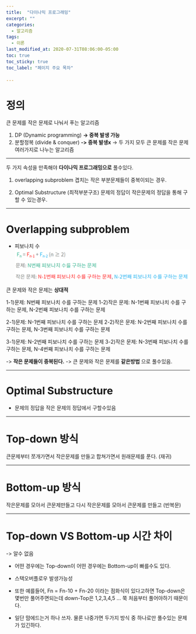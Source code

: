 ```yaml
---
title:  "다이나믹 프로그래밍"
excerpt: ""
categories:
  - 알고리즘
tags:
  - 이론
last_modified_at: 2020-07-31T08:06:00-05:00
toc: true
toc_sticky: true
toc_label: "페이지 주요 목차"

---
```


# 정의
큰 문제를 작은 문제로 나눠서 푸는 알고리즘


1. DP (Dynamic programming)   **-> 중복 발생 가능**
2. 분할정복 (divide & conquer) **-> 중복 발생x**
-> 두 가지 모두 큰 문제를 작은 문제 여러가지로 나누는 알고리즘

---

두 가지 속성을 만족해야 **다이나믹 프로그래밍으로** 풀수있다.

1. overlapping subproblem
겹치는 작은 부분문제들이 중복이되는 경우.

2. Optimal Substructure (최적부분구조)
문제의 정답이 작은문제의 정답을 통해 구할 수 있는경우.


---
# Overlapping subproblem

- 피보나치 수
![fib1](/images/2020/08/fib1.png)

큰 문제와 작은 문제는 **상대적**

1-1)문제: N번째 피보나치 수를 구하는 문제
1-2)작은 문제: N-1번째 피보나치 수를 구하는 문제, N-2번째 피보나치 수를 구하는 문제

2-1)문제: N-1번째 피보나치 수를 구하는 문제
2-2)작은 문제: N-2번째 피보나치 수를 구하는 문제, N-3번째 피보나치 수를 구하는 문제

3-1)문제: N-2번째 피보나치 수를 구하는 문제
3-2)작은 문제: N-3번째 피보나치 수를 구하는 문제, N-4번째 피보나치 수를 구하는 문제

-> **작은 문제들이 중복된다.**
-> 큰 문제와 작은 문제를 **같은방법** 으로 풀수있음.

---
# Optimal Substructure
- 문제의 정답을 작은 문제의 정답에서 구할수있음
---
# Top-down 방식
큰문제부터 쪼개가면서 작은문제를 만들고 합쳐가면서 원래문제를 푼다. (재귀)

---
# Bottom-up 방식
작은문제를 모아서 큰문제만들고 다시 작은문제를 모아서 큰문제를 만들고 (반복문)

---
# Top-down VS Bottom-up 시간 차이
-> 알수 없음

- 어떤 경우에는 Top-down이
어떤 경우에는 Bottom-up이 빠를수도 있다.

- 스택오버플로우 발생가능성
- 또한 예를들어,
Fn = Fn-10 + Fn-20 이라는 점화식이 있다고하면
Top-down은 몇번만 풀어주면되는데
down-Top은 1,2,3,4,5 ... 쭉 처음부터 풀어야하기 때문이다.
- 일단 맘에드는거 하나 쓰자. 물론 나중가면 두가지 방식 중 하나로만 풀수있는 문제가 있긴하다.
